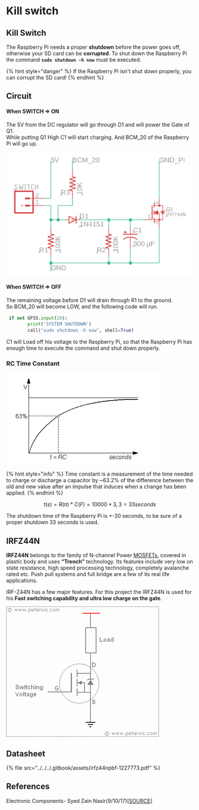 # Kill switch

## Kill Switch

The Raspberry Pi needs a proper **shutdown** before the power goes off, otherwise your SD card can be **corrupted**. To shut down the Raspberry Pi the command **`sudo shutdown -h now`** must be executed.

{% hint style="danger" %}
If the Raspberry Pi isn't shut down properly, you can corrupt the SD card!
{% endhint %}

## Circuit

#### When SWITCH =&gt; ON

The 5V from the DC regulator will go through D1 and will power the Gate of Q1.  
While putting Q1 High C1 will start charging. And BCM\_20 of the Raspberry Pi will go up.

![Shutdown circuit](../../../.gitbook/assets/screenshot-2019-05-30-at-20.33.13.png)

#### When SWITCH =&gt; OFF

The remaining voltage before D1 will drain through R1 to the ground.  
So BCM\_20 will become LOW, and the following code will run.

```python
 if not GPIO.input(20):
        print('SYSTEM SHUTDOWN')
        call("sudo shutdown -h now", shell=True)
```

C1 will Load off his voltage to the Raspberry Pi, so that the Raspberry Pi has enough time to execute the command and shut down properly.

### RC Time Constant

![Time constant curve](../../../.gitbook/assets/rc1.gif)

{% hint style="info" %}
Time constant is a measurement of the time needed to charge or discharge a capacitor by ~63.2% of the difference between the old and new value after an impulse that induces when a change has been applied.
{% endhint %}

$$
t(s)=R(π) * C(F) = 10 000* 3,3=33 seconds
$$

The shutdown time of the Raspberry Pi is +-20 seconds, to be sure of a proper shutdown 33 seconds is used.

## IRFZ44N

**IRFZ44N** belongs to the family of N-channel Power [MOSFETs](https://www.theengineeringprojects.com/2018/02/introduction-to-mosfet.html), covered in plastic body and uses **“Trench”** technology. Its features include very low on state resistance, high speed processing technology, completely avalanche rated etc. Push pull systems and full bridge are a few of its real life applications.

IRF-Z44N has a few major features. For this project the IRFZ44N is used for his **Fast switching capability and ultra low charge on the gate**.

![IRFZ44N](../../../.gitbook/assets/irfz44n_circuit.gif)

## Datasheet

{% file src="../../../.gitbook/assets/irfz44npbf-1227773.pdf" %}

## References

Electronic Components- Syed Zain Nasir\(9/10/17\)\[[SOURCE](https://www.theengineeringprojects.com/2017/09/introduction-to-irfz44n.html)\]

